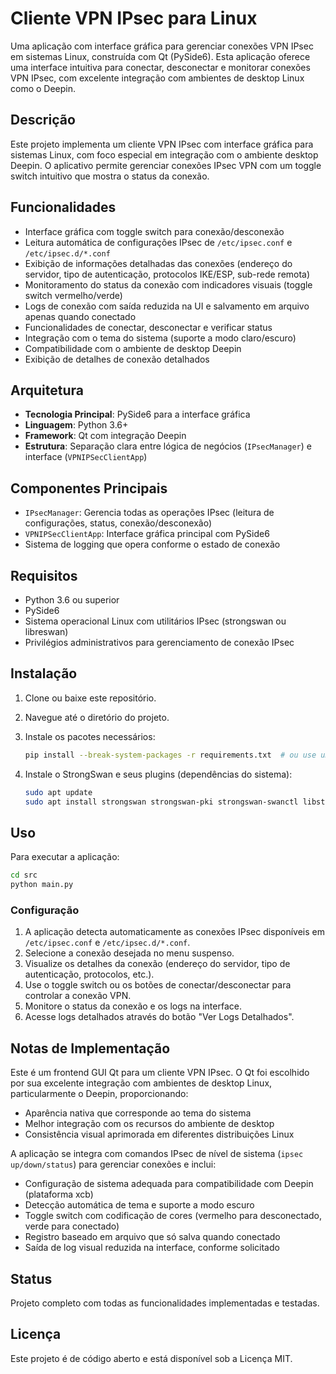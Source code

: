 # Cliente VPN IPsec para Linux

Uma aplicação com interface gráfica para gerenciar conexões VPN IPsec em sistemas Linux, construída com Qt (PySide6). Esta aplicação oferece uma interface intuitiva para conectar, desconectar e monitorar conexões VPN IPsec, com excelente integração com ambientes de desktop Linux como o Deepin.

## Descrição

Este projeto implementa um cliente VPN IPsec com interface gráfica para sistemas Linux, com foco especial em integração com o ambiente desktop Deepin. O aplicativo permite gerenciar conexões IPsec VPN com um toggle switch intuitivo que mostra o status da conexão.

## Funcionalidades

- Interface gráfica com toggle switch para conexão/desconexão
- Leitura automática de configurações IPsec de `/etc/ipsec.conf` e `/etc/ipsec.d/*.conf`
- Exibição de informações detalhadas das conexões (endereço do servidor, tipo de autenticação, protocolos IKE/ESP, sub-rede remota)
- Monitoramento do status da conexão com indicadores visuais (toggle switch vermelho/verde)
- Logs de conexão com saída reduzida na UI e salvamento em arquivo apenas quando conectado
- Funcionalidades de conectar, desconectar e verificar status
- Integração com o tema do sistema (suporte a modo claro/escuro)
- Compatibilidade com o ambiente de desktop Deepin
- Exibição de detalhes de conexão detalhados

## Arquitetura

- **Tecnologia Principal**: PySide6 para a interface gráfica
- **Linguagem**: Python 3.6+
- **Framework**: Qt com integração Deepin
- **Estrutura**: Separação clara entre lógica de negócios (`IPsecManager`) e interface (`VPNIPSecClientApp`)

## Componentes Principais

- `IPsecManager`: Gerencia todas as operações IPsec (leitura de configurações, status, conexão/desconexão)
- `VPNIPSecClientApp`: Interface gráfica principal com PySide6
- Sistema de logging que opera conforme o estado de conexão

## Requisitos

- Python 3.6 ou superior
- PySide6
- Sistema operacional Linux com utilitários IPsec (strongswan ou libreswan)
- Privilégios administrativos para gerenciamento de conexão IPsec

## Instalação

1.  Clone ou baixe este repositório.
2.  Navegue até o diretório do projeto.
3.  Instale os pacotes necessários:

    ```bash
    pip install --break-system-packages -r requirements.txt  # ou use um ambiente virtual
    ```

4.  Instale o StrongSwan e seus plugins (dependências do sistema):

    ```bash
    sudo apt update
    sudo apt install strongswan strongswan-pki strongswan-swanctl libstrongswan-extra-plugins
    ```

## Uso

Para executar a aplicação:

```bash
cd src
python main.py
```

### Configuração

1.  A aplicação detecta automaticamente as conexões IPsec disponíveis em `/etc/ipsec.conf` e `/etc/ipsec.d/*.conf`.
2.  Selecione a conexão desejada no menu suspenso.
3.  Visualize os detalhes da conexão (endereço do servidor, tipo de autenticação, protocolos, etc.).
4.  Use o toggle switch ou os botões de conectar/desconectar para controlar a conexão VPN.
5.  Monitore o status da conexão e os logs na interface.
6.  Acesse logs detalhados através do botão "Ver Logs Detalhados".

## Notas de Implementação

Este é um frontend GUI Qt para um cliente VPN IPsec. O Qt foi escolhido por sua excelente integração com ambientes de desktop Linux, particularmente o Deepin, proporcionando:

- Aparência nativa que corresponde ao tema do sistema
- Melhor integração com os recursos do ambiente de desktop
- Consistência visual aprimorada em diferentes distribuições Linux

A aplicação se integra com comandos IPsec de nível de sistema (`ipsec up/down/status`) para gerenciar conexões e inclui:

- Configuração de sistema adequada para compatibilidade com Deepin (plataforma xcb)
- Detecção automática de tema e suporte a modo escuro
- Toggle switch com codificação de cores (vermelho para desconectado, verde para conectado)
- Registro baseado em arquivo que só salva quando conectado
- Saída de log visual reduzida na interface, conforme solicitado

## Status

Projeto completo com todas as funcionalidades implementadas e testadas.

## Licença

Este projeto é de código aberto e está disponível sob a Licença MIT.
